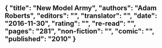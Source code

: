 {
 "title": "New Model Army",
 "authors": "Adam Roberts",
 "editors": "",
 "translator": "",
 "date": "2016-11-30",
 "rating": "",
 "re-read": "",
 "pages": "281",
 "non-fiction": "",
 "comic": "",
 "published": "2010"
}
---

